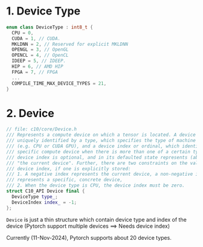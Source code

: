 # 1. Device Type

```C++
enum class DeviceType : int8_t {
  CPU = 0,
  CUDA = 1, // CUDA.
  MKLDNN = 2, // Reserved for explicit MKLDNN
  OPENGL = 3, // OpenGL
  OPENCL = 4, // OpenCL
  IDEEP = 5, // IDEEP.
  HIP = 6, // AMD HIP
  FPGA = 7, // FPGA
  ...
  COMPILE_TIME_MAX_DEVICE_TYPES = 21,
}
```

# 2. Device

```C++
// file: c10/core/Device.h
/// Represents a compute device on which a tensor is located. A device is
/// uniquely identified by a type, which specifies the type of machine it is
/// (e.g. CPU or CUDA GPU), and a device index or ordinal, which identifies the
/// specific compute device when there is more than one of a certain type. The
/// device index is optional, and in its defaulted state represents (abstractly)
/// "the current device". Further, there are two constraints on the value of the
/// device index, if one is explicitly stored:
/// 1. A negative index represents the current device, a non-negative index
/// represents a specific, concrete device,
/// 2. When the device type is CPU, the device index must be zero.
struct C10_API Device final {
  DeviceType type_;
  DeviceIndex index_ = -1;
};
```

`Device` is just a thin structure which contain device type and index of the device (Pytorch support multiple devices ==> Needs device index)

Currently (11-Nov-2024), Pytorch supports about 20 device types.